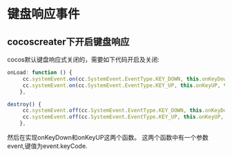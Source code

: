 # 键盘响应事件
## cocoscreater下开启键盘响应
cocos默认键盘响应式关闭的，需要如下代码开启及关闭:

```javascript
onLoad: function () {
     cc.systemEvent.on(cc.SystemEvent.EventType.KEY_DOWN, this.onKeyDown, this);
     cc.systemEvent.on(cc.SystemEvent.EventType.KEY_UP, this.onKeyUP, this);
    },

destroy() {
     cc.systemEvent.off(cc.SystemEvent.EventType.KEY_DOWN, this.onKeyDown, this);
     cc.systemEvent.off(cc.SystemEvent.EventType.KEY_UP, this.onKeyUP, this);
    },
```

然后在实现onKeyDown和onKeyUP这两个函数。
这两个函数中有一个参数event,键值为event.keyCode.